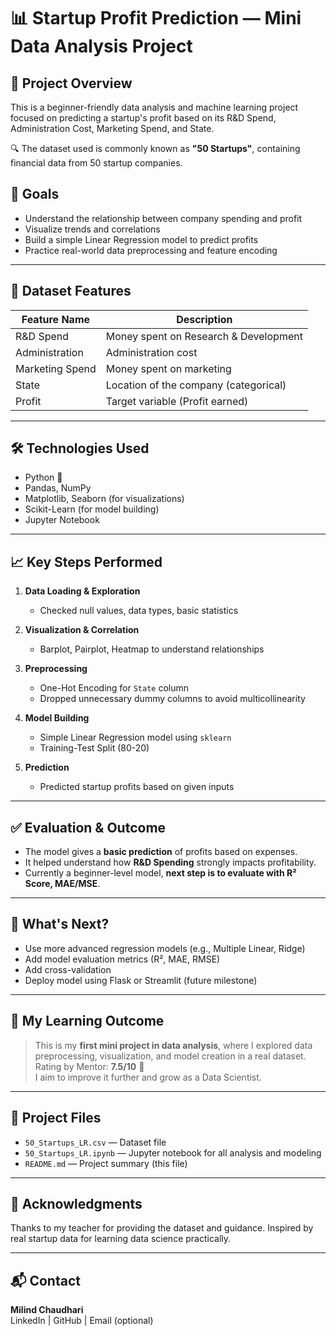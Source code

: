 # 📊 Startup Profit Prediction — Mini Data Analysis Project

## 🚀 Project Overview

This is a beginner-friendly data analysis and machine learning project focused on predicting a startup's profit based on its R&D Spend, Administration Cost, Marketing Spend, and State.

🔍 The dataset used is commonly known as **"50 Startups"**, containing financial data from 50 startup companies.

## 🧠 Goals

- Understand the relationship between company spending and profit
- Visualize trends and correlations
- Build a simple Linear Regression model to predict profits
- Practice real-world data preprocessing and feature encoding

---

## 📁 Dataset Features

| Feature Name       | Description                          |
|--------------------|--------------------------------------|
| R&D Spend          | Money spent on Research & Development |
| Administration     | Administration cost                  |
| Marketing Spend    | Money spent on marketing              |
| State              | Location of the company (categorical) |
| Profit             | Target variable (Profit earned)       |

---

## 🛠️ Technologies Used

- Python 🐍
- Pandas, NumPy
- Matplotlib, Seaborn (for visualizations)
- Scikit-Learn (for model building)
- Jupyter Notebook

---

## 📈 Key Steps Performed

1. **Data Loading & Exploration**
   - Checked null values, data types, basic statistics

2. **Visualization & Correlation**
   - Barplot, Pairplot, Heatmap to understand relationships

3. **Preprocessing**
   - One-Hot Encoding for `State` column
   - Dropped unnecessary dummy columns to avoid multicollinearity

4. **Model Building**
   - Simple Linear Regression model using `sklearn`
   - Training-Test Split (80-20)

5. **Prediction**
   - Predicted startup profits based on given inputs

---

## ✅ Evaluation & Outcome

- The model gives a **basic prediction** of profits based on expenses.
- It helped understand how **R&D Spending** strongly impacts profitability.
- Currently a beginner-level model, **next step is to evaluate with R² Score, MAE/MSE**.

---

## 📌 What's Next?

- Use more advanced regression models (e.g., Multiple Linear, Ridge)
- Add model evaluation metrics (R², MAE, RMSE)
- Add cross-validation
- Deploy model using Flask or Streamlit (future milestone)

---

## 🌟 My Learning Outcome

> This is my **first mini project in data analysis**, where I explored data preprocessing, visualization, and model creation in a real dataset.  
> Rating by Mentor: **7.5/10** 🎯  
> I aim to improve it further and grow as a Data Scientist.

---

## 📎 Project Files

- `50_Startups_LR.csv` — Dataset file
- `50_Startups_LR.ipynb` — Jupyter notebook for all analysis and modeling
- `README.md` — Project summary (this file)

---

## 🙌 Acknowledgments

Thanks to my teacher for providing the dataset and guidance. Inspired by real startup data for learning data science practically.

---

## 📬 Contact

**Milind Chaudhari**  
LinkedIn | GitHub | Email (optional)

